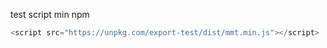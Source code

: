test script min npm

```js
<script src="https://unpkg.com/export-test/dist/mmt.min.js"></script>
```
